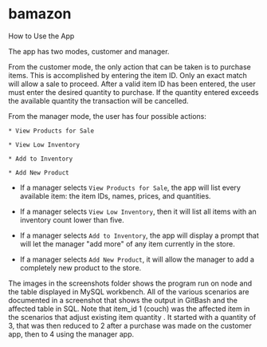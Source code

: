 # bamazon

How to Use the App

The app has two modes, customer and manager. 

From the customer mode, the only action that can be taken is to purchase items. This is accomplished by entering the item ID. Only an exact match will allow a sale to proceed. After a valid item ID has been entered, the user must enter the desired quantity to purchase. If the quantity entered exceeds the available quantity the transaction will be cancelled. 

From the manager mode, the user has four possible actions: 

    * View Products for Sale
    
    * View Low Inventory
    
    * Add to Inventory
    
    * Add New Product
	
  * If a manager selects `View Products for Sale`, the app will list every available item: the item IDs, names, prices, and quantities.

  * If a manager selects `View Low Inventory`, then it will list all items with an inventory count lower than five.

  * If a manager selects `Add to Inventory`, the app will display a prompt that will let the manager "add more" of any item currently in the store.

  * If a manager selects `Add New Product`, it will allow the manager to add a completely new product to the store.
  
The images in the screenshots folder shows the program run on node and the table displayed in MySQL workbench. All of the various scenarios are documented in a screenshot that shows the output in GitBash and the affected table in SQL. Note that item_id 1 (couch) was the affected item in the scenarios that adjust existing item quantity . It started with a quantity of 3, that was then reduced to 2 after a purchase was made on the customer app, then to 4 using the manager app.